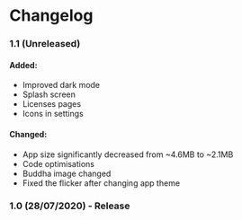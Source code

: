 # Changelog

### 1.1 (Unreleased)

#### Added:

- Improved dark mode
- Splash screen
- Licenses pages
- Icons in settings

#### Changed:

- App size significantly decreased from ~4.6MB to ~2.1MB
- Code optimisations
- Buddha image changed
- Fixed the flicker after changing app theme

### 1.0 (28/07/2020) - Release